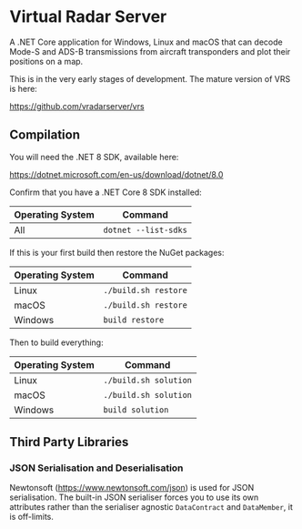 # Virtual Radar Server

A .NET Core application for Windows, Linux and macOS that can decode Mode-S and ADS-B
transmissions from aircraft transponders and plot their positions on a map.

This is in the very early stages of development. The mature version of VRS is here:

https://github.com/vradarserver/vrs

## Compilation

You will need the .NET 8 SDK, available here:

https://dotnet.microsoft.com/en-us/download/dotnet/8.0

Confirm that you have a .NET Core 8 SDK installed:

| Operating System | Command |
| ---              | --- |
| All              | `dotnet --list-sdks` |

If this is your first build then restore the NuGet packages:

| Operating System | Command |
| ---              | --- |
| Linux            | `./build.sh restore` |
| macOS            | `./build.sh restore` |
| Windows          | `build restore` |

Then to build everything:

| Operating System | Command |
| ---              | --- |
| Linux            | `./build.sh solution` |
| macOS            | `./build.sh solution` |
| Windows          | `build solution` |

## Third Party Libraries

### JSON Serialisation and Deserialisation

Newtonsoft (https://www.newtonsoft.com/json) is used for JSON serialisation. The
built-in JSON serialiser forces you to use its own attributes rather than the
serialiser agnostic `DataContract` and `DataMember`, it is off-limits.

